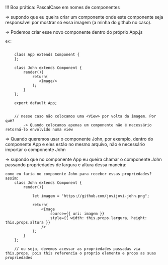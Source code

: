 !!! Boa prática: PascalCase em nomes de componentes

=> supondo que eu queira criar um componente onde este componente seja responsável por mostrar só essa imagem (a minha do github no caso).

=> Podemos criar esse novo componente dentro do próprio App.js

    ex:


        class App extends Component {
        };

        class John extends Component {
            render(){
                return(
                   <Image/>
                );
            }
        };

        export default App;


        // nesse caso não colocamos uma <View> por volta da imagem. Por quê?
            -> Quando colocamos apenas um componente não é necessário retorná-lo envolvido numa view

=> Quando queremos usar o componente John, por exemplo, dentro do componente App e eles estão no mesmo arquivo, não é 
   necessário importar o componente John

=> supondo que no componente App eu queira chamar o componente John passando propriedades de largura e altura dessa maneira:    <John largura={200} altura={200}/>

    como eu faria no componente John para receber essas propriedades?
    assim:
        class John extends Component {
            render(){
                
                let imagem = "https://github.com/jovijovi-john.png";

                return(
                    <Image  
                        source={{ uri: imagem }} 
                        style={{ width: this.props.largura, height: this.props.altura }}
                    />
                );
            }
        };

        // ou seja, devemos acessar as propriedades passadas via this.props, pois this referencia o proprio elemento e props as suas propriedades
        